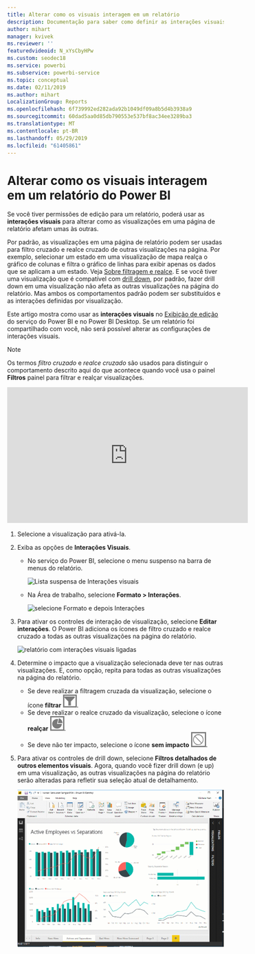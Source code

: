 ```yaml
---
title: Alterar como os visuais interagem em um relatório
description: Documentação para saber como definir as interações visuais em um relatório de serviço do Microsoft Power BI e um relatório do Power BI Desktop.
author: mihart
manager: kvivek
ms.reviewer: ''
featuredvideoid: N_xYsCbyHPw
ms.custom: seodec18
ms.service: powerbi
ms.subservice: powerbi-service
ms.topic: conceptual
ms.date: 02/11/2019
ms.author: mihart
LocalizationGroup: Reports
ms.openlocfilehash: 6f739992ed282ada92b1049df09a8b5d4b3938a9
ms.sourcegitcommit: 60dad5aa0d85db790553e537bf8ac34ee3289ba3
ms.translationtype: MT
ms.contentlocale: pt-BR
ms.lasthandoff: 05/29/2019
ms.locfileid: "61405861"
---
```

# <a name="change-how-visuals-interact-in-a-power-bi-report"></a>Alterar como os visuais interagem em um relatório do Power BI
Se você tiver permissões de edição para um relatório, poderá usar as **interações visuais** para alterar como as visualizações em uma página de relatório afetam umas às outras. 

Por padrão, as visualizações em uma página de relatório podem ser usadas para filtro cruzado e realce cruzado de outras visualizações na página.
Por exemplo, selecionar um estado em uma visualização de mapa realça o gráfico de colunas e filtra o gráfico de linhas para exibir apenas os dados que se aplicam a um estado.
Veja [Sobre filtragem e realce](power-bi-reports-filters-and-highlighting.md). E se você tiver uma visualização que é compatível com [drill down](consumer/end-user-drill.md), por padrão, fazer drill down em uma visualização não afeta as outras visualizações na página do relatório. Mas ambos os comportamentos padrão podem ser substituídos e as interações definidas por visualização.

Este artigo mostra como usar as **interações visuais** no [Exibição de edição](service-interact-with-a-report-in-editing-view.md) do serviço do Power BI e no Power BI Desktop. Se um relatório foi compartilhado com você, não será possível alterar as configurações de interações visuais.

> [!NOTE]
> Os termos *filtro cruzado* e *realce cruzado* são usados para distinguir o comportamento descrito aqui do que acontece quando você usa o painel **Filtros** painel para filtrar e realçar visualizações.  
> 
> 

<iframe width="560" height="315" src="https://www.youtube.com/embed/N_xYsCbyHPw?list=PL1N57mwBHtN0JFoKSR0n-tBkUJHeMP2cP" frameborder="0" allowfullscreen></iframe>

1. Selecione a visualização para ativá-la.  
2. Exiba as opções de **Interações Visuais**.
    - No serviço do Power BI, selecione o menu suspenso na barra de menus do relatório.

       ![Lista suspensa de Interações visuais](media/service-reports-visual-interactions/power-bi-visual-interaction.png)

    - Na Área de trabalho, selecione **Formato > Interações**.

        ![selecione Formato e depois Interações](media/service-reports-visual-interactions/pbi-visual-interaction-desktop.png)

3. Para ativar os controles de interação de visualização, selecione **Editar interações**. O Power BI adiciona os ícones de filtro cruzado e realce cruzado a todas as outras visualizações na página do relatório.
   
    ![relatório com interações visuais ligadas](media/service-reports-visual-interactions/power-bi-icons-on.png)
3. Determine o impacto que a visualização selecionada deve ter nas outras visualizações.  E, como opção, repita para todas as outras visualizações na página do relatório.
   
   * Se deve realizar a filtragem cruzada da visualização, selecione o ícone **filtrar** ![ícone filtrar](media/service-reports-visual-interactions/pbi-filter-icon-outlined.png).
   * Se deve realizar o realce cruzado da visualização, selecione o ícone **realçar** ![ícone realçar](media/service-reports-visual-interactions/pbi-highlight-icon-outlined.png).
   * Se deve não ter impacto, selecione o ícone **sem impacto** ![ícone sem impacto](media/service-reports-visual-interactions/pbi-noimpact-icon-outlined.png).

4. Para ativar os controles de drill down, selecione **Filtros detalhados de outros elementos visuais**.  Agora, quando você fizer drill down (e up) em uma visualização, as outras visualizações na página do relatório serão alteradas para refletir sua seleção atual de detalhamento. 

   ![vídeo de ligar o detalhamento de controles](media/service-reports-visual-interactions/drill2.gif)

